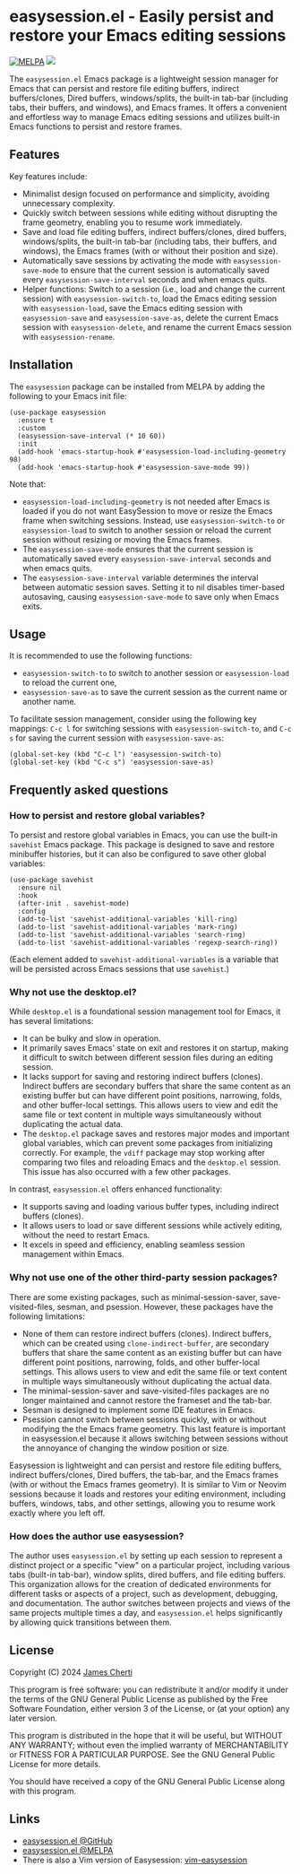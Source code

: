 # easysession.el - Easily persist and restore your Emacs editing sessions
[![MELPA](https://melpa.org/packages/easysession-badge.svg)](https://melpa.org/#/easysession)
![](https://raw.githubusercontent.com/jamescherti/easysession.el/main/.images/made-for-gnu-emacs.svg)

The `easysession.el` Emacs package is a lightweight session manager for Emacs that can persist and restore file editing buffers, indirect buffers/clones, Dired buffers, windows/splits, the built-in tab-bar (including tabs, their buffers, and windows), and Emacs frames. It offers a convenient and effortless way to manage Emacs editing sessions and utilizes built-in Emacs functions to persist and restore frames.

## Features

Key features include:
- Minimalist design focused on performance and simplicity, avoiding unnecessary complexity.
- Quickly switch between sessions while editing without disrupting the frame geometry, enabling you to resume work immediately.
- Save and load file editing buffers, indirect buffers/clones, dired buffers, windows/splits, the built-in tab-bar (including tabs, their buffers, and windows), the Emacs frames (with or without their position and size).
- Automatically save sessions by activating the mode with `easysession-save-mode` to ensure that the current session is automatically saved every `easysession-save-interval` seconds and when emacs quits.
- Helper functions: Switch to a session (i.e., load and change the current session) with `easysession-switch-to`, load the Emacs editing session with `easysession-load`, save the Emacs editing session with `easysession-save` and `easysession-save-as`, delete the current Emacs session with `easysession-delete`, and rename the current Emacs session with `easysession-rename`.

## Installation

The `easysession` package can be installed from MELPA by adding the following to your Emacs init file:
```
(use-package easysession
  :ensure t
  :custom
  (easysession-save-interval (* 10 60))
  :init
  (add-hook 'emacs-startup-hook #'easysession-load-including-geometry 98)
  (add-hook 'emacs-startup-hook #'easysession-save-mode 99))
```

Note that:
- `easysession-load-including-geometry` is not needed after Emacs is loaded if you do not want EasySession to move or resize the Emacs frame when switching sessions. Instead, use `easysession-switch-to` or `easysession-load` to switch to another session or reload the current session without resizing or moving the Emacs frames.
- The `easysession-save-mode` ensures that the current session is automatically saved every `easysession-save-interval` seconds and when emacs quits.
- The `easysession-save-interval` variable determines the interval between automatic session saves. Setting it to nil disables timer-based autosaving, causing `easysession-save-mode` to save only when Emacs exits.

## Usage

It is recommended to use the following functions:
- `easysession-switch-to` to switch to another session or `easysession-load` to reload the current one,
- `easysession-save-as` to save the current session as the current name or another name.

To facilitate session management, consider using the following key mappings: `C-c l` for switching sessions with `easysession-switch-to`, and `C-c s` for saving the current session with `easysession-save-as`:
```
(global-set-key (kbd "C-c l") 'easysession-switch-to)
(global-set-key (kbd "C-c s") 'easysession-save-as)
```

## Frequently asked questions

### How to persist and restore global variables?

To persist and restore global variables in Emacs, you can use the built-in `savehist` Emacs package. This package is designed to save and restore minibuffer histories, but it can also be configured to save other global variables:
``` emacs-lisp
(use-package savehist
  :ensure nil
  :hook
  (after-init . savehist-mode)
  :config
  (add-to-list 'savehist-additional-variables 'kill-ring)
  (add-to-list 'savehist-additional-variables 'mark-ring)
  (add-to-list 'savehist-additional-variables 'search-ring)
  (add-to-list 'savehist-additional-variables 'regexp-search-ring))
```

(Each element added to `savehist-additional-variables` is a variable that will be persisted across Emacs sessions that use `savehist`.)

### Why not use the desktop.el?

While `desktop.el` is a foundational session management tool for Emacs, it has several limitations:
- It can be bulky and slow in operation.
- It primarily saves Emacs' state on exit and restores it on startup, making it difficult to switch between different session files during an editing session.
- It lacks support for saving and restoring indirect buffers (clones). Indirect buffers are secondary buffers that share the same content as an existing buffer but can have different point positions, narrowing, folds, and other buffer-local settings. This allows users to view and edit the same file or text content in multiple ways simultaneously without duplicating the actual data.
- The `desktop.el` package saves and restores major modes and important global variables, which can prevent some packages from initializing correctly. For example, the `vdiff` package may stop working after comparing two files and reloading Emacs and the `desktop.el` session. This issue has also occurred with a few other packages.

In contrast, `easysession.el` offers enhanced functionality:
- It supports saving and loading various buffer types, including indirect buffers (clones).
- It allows users to load or save different sessions while actively editing, without the need to restart Emacs.
- It excels in speed and efficiency, enabling seamless session management within Emacs.

### Why not use one of the other third-party session packages?

There are some existing packages, such as minimal-session-saver, save-visited-files, sesman, and psession. However, these packages have the following limitations:
- None of them can restore indirect buffers (clones). Indirect buffers, which can be created using `clone-indirect-buffer`, are secondary buffers that share the same content as an existing buffer but can have different point positions, narrowing, folds, and other buffer-local settings. This allows users to view and edit the same file or text content in multiple ways simultaneously without duplicating the actual data.
- The minimal-session-saver and save-visited-files packages are no longer maintained and cannot restore the frameset and the tab-bar.
- Sesman is designed to implement some IDE features in Emacs.
- Psession cannot switch between sessions quickly, with or without modifying the the Emacs frame geometry. This last feature is important in easysession.el because it allows switching between sessions without the annoyance of changing the window position or size.

Easysession is lightweight and can persist and restore file editing buffers, indirect buffers/clones, Dired buffers, the tab-bar, and the Emacs frames (with or without the Emacs frames geometry). It is similar to Vim or Neovim sessions because it loads and restores your editing environment, including buffers, windows, tabs, and other settings, allowing you to resume work exactly where you left off.

### How does the author use easysession?

The author uses `easysession.el` by setting up each session to represent a distinct project or a specific "view" on a particular project, including various tabs (built-in tab-bar), window splits, dired buffers, and file editing buffers. This organization allows for the creation of dedicated environments for different tasks or aspects of a project, such as development, debugging, and documentation. The author switches between projects and views of the same projects multiple times a day, and `easysession.el` helps significantly by allowing quick transitions between them.

## License

Copyright (C) 2024 [James Cherti](https://www.jamescherti.com)

This program is free software: you can redistribute it and/or modify it under the terms of the GNU General Public License as published by the Free Software Foundation, either version 3 of the License, or (at your option) any later version.

This program is distributed in the hope that it will be useful, but WITHOUT ANY WARRANTY; without even the implied warranty of MERCHANTABILITY or FITNESS FOR A PARTICULAR PURPOSE. See the GNU General Public License for more details.

You should have received a copy of the GNU General Public License along with this program.

## Links

- [easysession.el @GitHub](https://github.com/jamescherti/easysession.el)
- [easysession.el @MELPA](https://melpa.org/#/easysession)
- There is also a Vim version of Easysession: [vim-easysession](https://github.com/jamescherti/vim-easysession)
